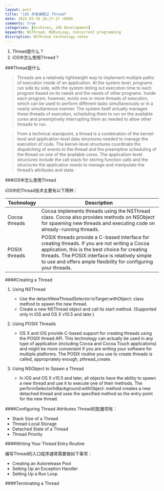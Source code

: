 ```yaml
---
layout: post
title: "iOS 并发编程之 Thread"
date: 2015-03-16 16:27:17 +0800
comments: true
categories: [Archives, iOS Development]
keywords: NSThread, NSRunLoop, Concurrent programming
discription: NSThread technology notes
---
```


1. Thread是什么？
2. iOS中怎么使用Thread？

###Thread是什么

>Threads are a relatively lightweight way to implement multiple paths of execution inside of an application. At the system level, programs run side by side, with the system doling out execution time to each program based on its needs and the needs of other programs. Inside each program, however, exists one or more threads of execution, which can be used to perform different tasks simultaneously or in a nearly simultaneous manner. The system itself actually manages these threads of execution, scheduling them to run on the available cores and preemptively interrupting them as needed to allow other threads to run.

>From a technical standpoint, a thread is a combination of the kernel-level and application-level data structures needed to manage the execution of code. The kernel-level structures coordinate the dispatching of events to the thread and the preemptive scheduling of the thread on one of the available cores. The application-level structures include the call stack for storing function calls and the structures the application needs to manage and manipulate the thread’s attributes and state.

###iOS中怎么使用Thread

iOS中的Thread技术主要有以下两种：

| Technology | Description |
| ---------- | ----------- |
| Cocoa threads | Cocoa implements threads using the NSThread class. Cocoa also provides methods on NSObject for spawning new threads and executing code on already-running threads. 
| POSIX threads | POSIX threads provide a C-based interface for creating threads. If you are not writing a Cocoa application, this is the best choice for creating threads. The POSIX interface is relatively simple to use and offers ample flexibility for configuring your threads.

####Creating a Thread

1. Using NSThread
	* Use the detachNewThreadSelector:toTarget:withObject: class method to spawn the new thread.
	* Create a new NSThread object and call its start method. (Supported only in iOS and OS X v10.5 and later.)

2. Using POSIX Threads
	* OS X and iOS provide C-based support for creating threads using the POSIX thread API. This technology can actually be used in any type of application (including Cocoa and Cocoa Touch applications) and might be more convenient if you are writing your software for multiple platforms. The POSIX routine you use to create threads is called, appropriately enough, pthread_create.
	
3. Using NSObject to Spawn a Thread
	* In iOS and OS X v10.5 and later, all objects have the ability to spawn a new thread and use it to execute one of their methods. The performSelectorInBackground:withObject: method creates a new detached thread and uses the specified method as the entry point for the new thread. 


####Configuring Thread Attributes
Thread的配置项有： 
 
* Stack Size of a Thread  
* Thread-Local Storage
* Detached State of a Thread
* Thread Priority


####Writing Your Thread Entry Routine

编写Thread的入口程序通常需要做如下事项：

* Creating an Autorelease Pool
* Setting Up an Exception Handler
* Setting Up a Run Loop


####Terminating a Thread


